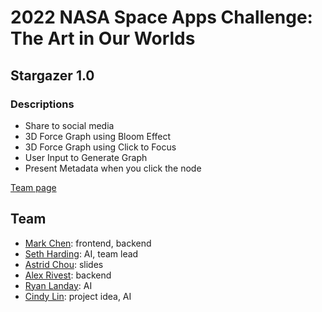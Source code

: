 # 2022 NASA Space Apps Challenge: The Art in Our Worlds
## Stargazer 1.0
### Descriptions
- Share to social media
- 3D Force Graph using Bloom Effect
- 3D Force Graph using Click to Focus
- User Input to Generate Graph
- Present Metadata when you click the node

[Team page](https://2022.spaceappschallenge.org/challenges/2022-challenges/art-worlds/teams/stargazer-1)

## Team
- [Mark Chen](https://github.com/MarkCodering): frontend, backend  
- [Seth Harding](https://github.com/SethHasi): AI, team lead  
- [Astrid Chou](https://www.facebook.com/astridlawyer): slides  
- [Alex Rivest](https://github.com/TeleViaBox): backend  
- [Ryan Landay](https://github.com/rlanday): AI  
- [Cindy Lin](https://github.com/Jyue): project idea, AI  
